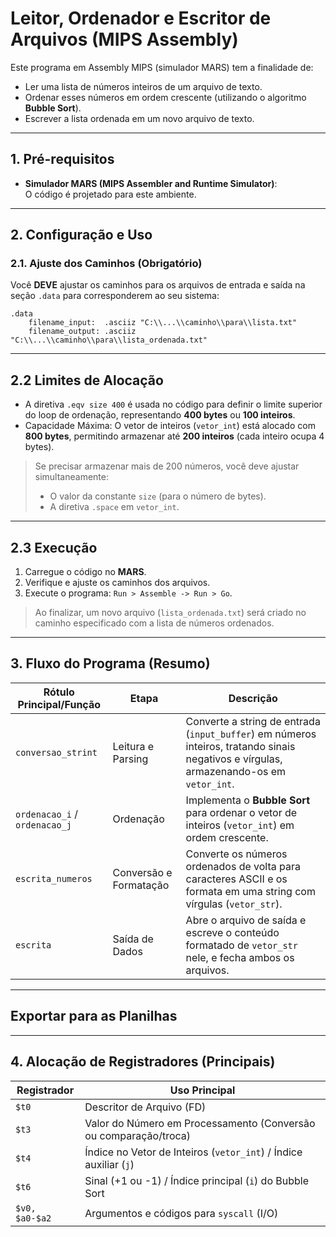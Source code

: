 # Leitor, Ordenador e Escritor de Arquivos (MIPS Assembly)

Este programa em Assembly MIPS (simulador MARS) tem a finalidade de:

- Ler uma lista de números inteiros de um arquivo de texto.
- Ordenar esses números em ordem crescente (utilizando o algoritmo **Bubble Sort**).
- Escrever a lista ordenada em um novo arquivo de texto.

---

## 1. Pré-requisitos

- **Simulador MARS (MIPS Assembler and Runtime Simulator)**:  
  O código é projetado para este ambiente.

---

## 2. Configuração e Uso

### 2.1. Ajuste dos Caminhos (Obrigatório)

Você **DEVE** ajustar os caminhos para os arquivos de entrada e saída na seção `.data` para corresponderem ao seu sistema:

```
.data
    filename_input:  .asciiz "C:\\...\\caminho\\para\\lista.txt"
    filename_output: .asciiz "C:\\...\\caminho\\para\\lista_ordenada.txt"
```

---

## 2.2 Limites de Alocação

- A diretiva `.eqv size 400` é usada no código para definir o limite superior do loop de ordenação, representando **400 bytes** ou **100 inteiros**.
- Capacidade Máxima: O vetor de inteiros (`vetor_int`) está alocado com **800 bytes**, permitindo armazenar até **200 inteiros** (cada inteiro ocupa 4 bytes).

> Se precisar armazenar mais de 200 números, você deve ajustar simultaneamente:
> - O valor da constante `size` (para o número de bytes).  
> - A diretiva `.space` em `vetor_int`.

---

## 2.3 Execução

1. Carregue o código no **MARS**.
2. Verifique e ajuste os caminhos dos arquivos.
3. Execute o programa: `Run > Assemble -> Run > Go`.

> Ao finalizar, um novo arquivo (`lista_ordenada.txt`) será criado no caminho especificado com a lista de números ordenados.

---

## 3. Fluxo do Programa (Resumo)

| Rótulo Principal/Função       | Etapa                     | Descrição |
|-------------------------------|--------------------------|-----------|
| `conversao_strint`            | Leitura e Parsing        | Converte a string de entrada (`input_buffer`) em números inteiros, tratando sinais negativos e vírgulas, armazenando-os em `vetor_int`. |
| `ordenacao_i` / `ordenacao_j` | Ordenação                | Implementa o **Bubble Sort** para ordenar o vetor de inteiros (`vetor_int`) em ordem crescente. |
| `escrita_numeros`             | Conversão e Formatação   | Converte os números ordenados de volta para caracteres ASCII e os formata em uma string com vírgulas (`vetor_str`). |
| `escrita`                     | Saída de Dados           | Abre o arquivo de saída e escreve o conteúdo formatado de `vetor_str` nele, e fecha ambos os arquivos. |

---

## Exportar para as Planilhas

---

## 4. Alocação de Registradores (Principais)

| Registrador       | Uso Principal |
|------------------|---------------|
| `$t0`             | Descritor de Arquivo (FD) |
| `$t3`             | Valor do Número em Processamento (Conversão ou comparação/troca) |
| `$t4`             | Índice no Vetor de Inteiros (`vetor_int`) / Índice auxiliar (`j`) |
| `$t6`             | Sinal (+1 ou -1) / Índice principal (`i`) do Bubble Sort |
| `$v0, $a0-$a2`   | Argumentos e códigos para `syscall` (I/O) |
